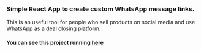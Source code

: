 ### Simple React App to create custom WhatsApp message links.

This is an useful tool for people who sell products on social media and use WhatsApp as a deal closing platform.

#### You can see this project running [here](whatsapp-message-link-generator.vercel.app)
